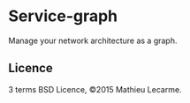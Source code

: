 Service-graph
=============

Manage your network architecture as a graph.

Licence
-------

3 terms BSD Licence, ©2015 Mathieu Lecarme.
